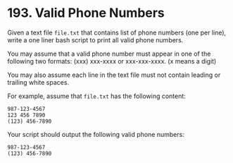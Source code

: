 # 193. Valid Phone Numbers

Given a text file `file.txt` that contains list of phone numbers (one per line), write a one liner bash script to print all valid phone numbers.

You may assume that a valid phone number must appear in one of the following two formats: (xxx) xxx-xxxx or xxx-xxx-xxxx. (x means a digit)

You may also assume each line in the text file must not contain leading or trailing white spaces.

For example, assume that `file.txt` has the following content:

	987-123-4567
	123 456 7890
	(123) 456-7890

Your script should output the following valid phone numbers:

	987-123-4567
	(123) 456-7890
